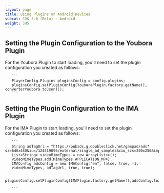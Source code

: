 ```yaml
---
layout: page
title: Using Plugins on Android Devices
subcat: SDK 3.0 (Beta) - Android
weight: 395
---
```


## Setting the Plugin Configuration to the Youbora Plugin

For the Youbora Plugin to start loading, you'll need to set the plugin configuration you created as follows:

       ```
       PlayerConfig.Plugins pluginsConfig = config.plugins;
       pluginsConfig.setPluginConfig(YouboraPlugin.factory.getName(), converterYoubora.toJson()); 
       ```

## Setting the Plugin Configuration to the IMA Plugin  

For the IMA Plugin to start loading, you'll need to set the plugin configuration you created as follows:

       ```
       String adTagUrl = "https://pubads.g.doubleclick.net/gampad/ads?sz=640x480&iu=/124319096/external/single_ad_samples&ciu_szs=300x250&impl=s&gdfp_req=1&env=vp&output=vast&unviewed_position_start=1&cust_params=deployment%3Ddevsite%26sample_ct%3Dskippablelinear&correlator=";
       List<String> videoMimeTypes = new ArrayList<>();
       videoMimeTypes.add(MimeTypes.APPLICATION_MP4);
       IMAConfig adsConfig = new IMAConfig("en", false, true, -1, 
       videoMimeTypes, adTagUrl, true, true);
            
       pluginsConfig.setPluginConfig(IMAPlugin.factory.getName(),adsConfig.toJSONObject());

       ```
